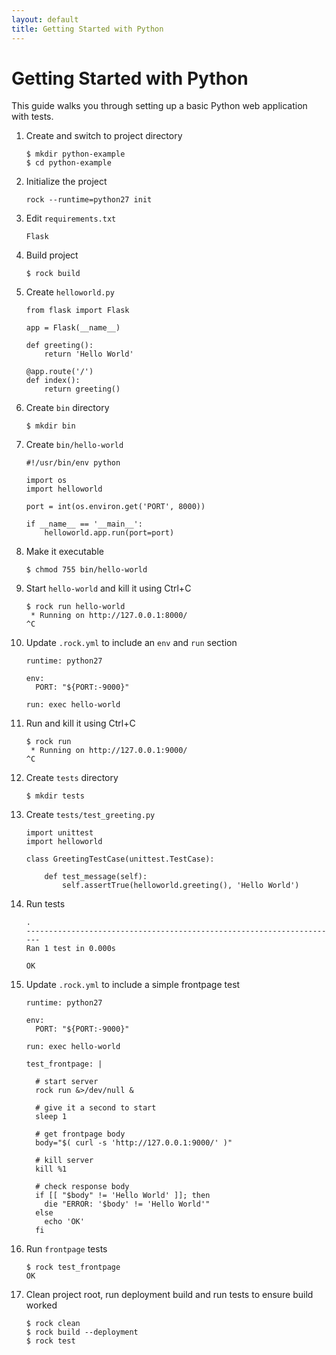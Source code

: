 ```yaml
---
layout: default
title: Getting Started with Python
---
```


# Getting Started with Python

This guide walks you through setting up a basic Python web application with
tests.

 1. Create and switch to project directory

        $ mkdir python-example
        $ cd python-example

 1. Initialize the project

        rock --runtime=python27 init

 1. Edit `requirements.txt`

        Flask

 1. Build project

        $ rock build

 1. Create `helloworld.py`

        from flask import Flask

        app = Flask(__name__)

        def greeting():
            return 'Hello World'

        @app.route('/')
        def index():
            return greeting()

 1. Create `bin` directory

        $ mkdir bin

 1. Create `bin/hello-world`

        #!/usr/bin/env python

        import os
        import helloworld

        port = int(os.environ.get('PORT', 8000))

        if __name__ == '__main__':
            helloworld.app.run(port=port)

 1. Make it executable

        $ chmod 755 bin/hello-world

 1. Start `hello-world` and kill it using Ctrl+C

        $ rock run hello-world
         * Running on http://127.0.0.1:8000/
        ^C

 1. Update `.rock.yml` to include an `env` and `run` section

        runtime: python27

        env:
          PORT: "${PORT:-9000}"

        run: exec hello-world

 1. Run and kill it using Ctrl+C

        $ rock run
         * Running on http://127.0.0.1:9000/
        ^C

 1. Create `tests` directory

        $ mkdir tests

 1. Create `tests/test_greeting.py`

        import unittest
        import helloworld

        class GreetingTestCase(unittest.TestCase):

            def test_message(self):
                self.assertTrue(helloworld.greeting(), 'Hello World')

 1. Run tests

        .
        ----------------------------------------------------------------------
        Ran 1 test in 0.000s

        OK

 1. Update `.rock.yml` to include a simple frontpage test

        runtime: python27

        env:
          PORT: "${PORT:-9000}"

        run: exec hello-world

        test_frontpage: |

          # start server
          rock run &>/dev/null &

          # give it a second to start
          sleep 1

          # get frontpage body
          body="$( curl -s 'http://127.0.0.1:9000/' )"

          # kill server
          kill %1

          # check response body
          if [[ "$body" != 'Hello World' ]]; then
            die "ERROR: '$body' != 'Hello World'"
          else
            echo 'OK'
          fi

 1. Run `frontpage` tests

        $ rock test_frontpage
        OK

 1. Clean project root, run deployment build and run tests to ensure build worked

        $ rock clean
        $ rock build --deployment
        $ rock test
